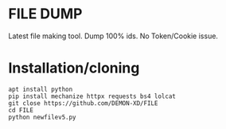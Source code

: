 # FILE DUMP
Latest file making tool. Dump 100% ids. No Token/Cookie issue.
<h1>Installation/cloning</h1>

```
apt install python
pip install mechanize httpx requests bs4 lolcat 
git close https://github.com/DEMON-XD/FILE
cd FILE
python newfilev5.py

